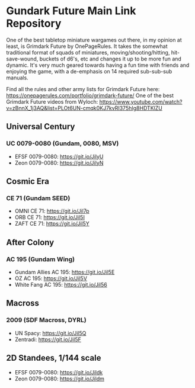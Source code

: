 # Gundark Future Main Link Repository

One of the best tabletop miniature wargames out there, in my opinion at least, is Grimdark Future by OnePageRules.  It takes the somewhat traditional format of squads of miniatures, moving/shooting/hitting, hit-save-wound, buckets of d6's, etc and changes it up to be more fun and dynamic.  It's very much geared towards having a fun time with friends and enjoying the game, with a de-emphasis on 14 required sub-sub-sub manuals. 

Find all the rules and other army lists for Grimdark Future here: https://onepagerules.com/portfolio/grimdark-future/ 
One of the best Grimdark Future videos from Wyloch: https://www.youtube.com/watch?v=zBnnX_1j3AQ&list=PLOt6UN-cmqk0KJ7kvRI375hIg8HDTKlZU

## Universal Century
### UC 0079-0080 (Gundam, 0080, MSV)
- EFSF 0079-0080: https://git.io/JilyU
- Zeon 0079-0080: https://git.io/JilyN

## Cosmic Era
### CE 71 (Gundam SEED)
- OMNI CE 71: https://git.io/Jil7p
- ORB CE 71: https://git.io/Jil5I
- ZAFT CE 71: https://git.io/Jil5Y

## After Colony
### AC 195 (Gundam Wing)
- Gundam Allies AC 195: https://git.io/Jil5E
- OZ AC 195: https://git.io/Jil5V
- White Fang AC 195: https://git.io/Jil56

## Macross
### 2009 (SDF Macross, DYRL)
- UN Spacy: https://git.io/Jil5Q
- Zentradi: https://git.io/Jil5F

## 2D Standees, 1/144 scale
- EFSF 0079-0080: https://git.io/Jildk
- Zeon 0079-0080: https://git.io/Jildm
